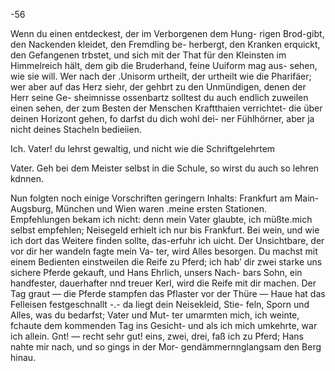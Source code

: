 -56

Wenn du einen entdeckest, der im Verborgenen dem Hung-
rigen Brod-gibt, den Nackenden kleidet, den Fremdling be-
herbergt, den Kranken erquickt, den Gefangenen trbstet,
und sich mit der That für den Kleinsten im Himmelreich
hält, dem gib die Bruderhand, feine Uuiform mag aus-
sehen, wie sie will. Wer nach der .Unisorm urtheilt, der
urtheilt wie die Pharifäer; wer aber auf das Herz siehr,
der gehbrt zu den Unmündigen, denen der Herr seine Ge-
sheimnisse ossenbartz solltest du auch endlich zuweilen einen
sehen, der zum Besten der Menschen Kraftthaien verrichtet-
die über deinen Horizont gehen, fo darfst du dich wohl dei-
ner Fühlhörner, aber ja nicht deines Stacheln bedieiien.

Ich. Vater! du lehrst gewaltig, und nicht wie die
Schriftgelehrtem

Vater. Geh bei dem Meister selbst in die Schule, so
wirst du auch so lehren kdnnen.

Nun folgten noch einige Vorschriften geringern Inhalts:
Frankfurt am Main- Augsburg, München und Wien waren
.meine ersten Stationen. Empfehlungen bekam ich nicht:
denn mein Vater glaubte, ich müßte.mich selbst empfehlen;
Neisegeld erhielt ich nur bis Frankfurt. Bei wein, und
wie ich dort das Weitere finden sollte, das-erfuhr ich uicht.
Der Unsichtbare, der vor dir her wandeln fagte mein Va-
ter, wird Alles besorgen. Du machst mit einem Bedienten
einstweilen die Reife zu Pferd; ich hab’ dir zwei starke uns
sichere Pferde gekauft, und Hans Ehrlich, unsers Nach-
bars Sohn, ein handfester, dauerhafter nnd treuer Kerl,
wird die Reife mit dir machen. Der Tag graut — die
Pferde stampfen das Pflaster vor der Thüre — Haue hat
das Felleisen festgeschnallt -.- da liegt dein Neisekleid, Stie-
feln, Sporn und Alles, was du bedarfst; Vater und Mut-
ter umarmten mich, ich weinte, fchaute dem kommenden
Tag ins Gesicht- und als ich mich umkehrte, war ich allein.
Gnt! — recht sehr gut! eins, zwei, drei, faß ich zu
Pferd; Hans nahte mir nach, und so gings in der Mor-
gendämmernnglangsam den Berg hinau.

 

